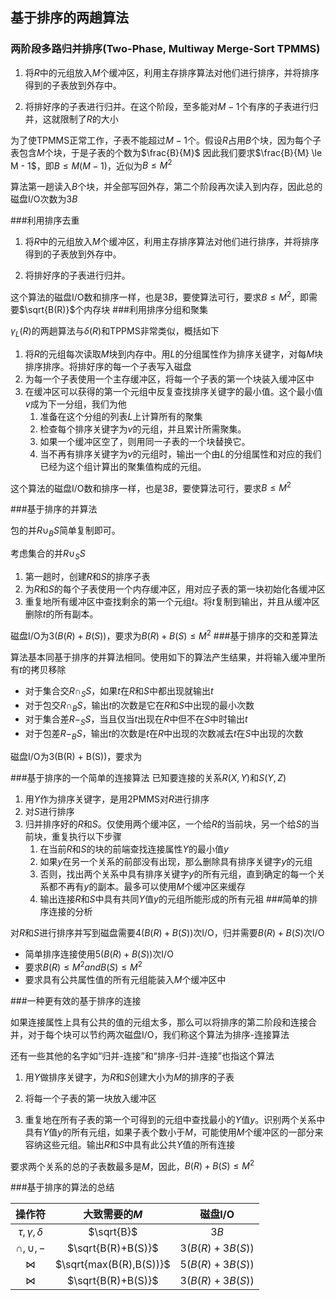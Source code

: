 ## 基于排序的两趟算法

### 两阶段多路归并排序(Two-Phase, Multiway Merge-Sort TPMMS)

1. 将$R​$中的元组放入$M​$个缓冲区，利用主存排序算法对他们进行排序，并将排序得到的子表放到外存中。

2. 将排好序的子表进行归并。在这个阶段，至多能对$M-1$个有序的子表进行归并，这就限制了$R$的大小

为了使TPMMS正常工作，子表不能超过$M-1$个。假设$R$占用$B$个块，因为每个子表包含$M$个块，于是子表的个数为$\frac{B}{M}$ 因此我们要求$\frac{B}{M} \le  M - 1$，即$B \le M(M-1)$，近似为$B \le M^2$

算法第一趟读入$B$个块，并全部写回外存，第二个阶段再次读入到内存，因此总的磁盘I/O次数为$3B$

###利用排序去重
1. 将$R$中的元组放入$M$个缓冲区，利用主存排序算法对他们进行排序，并将排序得到的子表放到外存中。

2. 将排好序的子表进行归并。 

这个算法的磁盘I/O数和排序一样，也是$3B$，要使算法可行，要求$B \le M^2$，即需要$\sqrt{B(R)}$个内存块
###利用排序分组和聚集

$\gamma_L(R)$的两趟算法与$\delta(R)$和TPPMS非常类似，概括如下

1. 将$R$的元组每次读取$M$块到内存中。用$L$的分组属性作为排序关键字，对每$M$块排序排序。将排好序的每一个子表写入磁盘
2. 为每一个子表使用一个主存缓冲区，将每一个子表的第一个块装入缓冲区中
3. 在缓冲区可以获得的第一个元组中反复查找排序关键字的最小值。这个最小值$v$成为下一分组，我们为他
   1. 准备在这个分组的列表$L$上计算所有的聚集
   2. 检查每个排序关键字为$v$的元组，并且累计所需聚集。
   3. 如果一个缓冲区空了，则用同一子表的一个块替换它。
   4. 当不再有排序关键字为$v$的元组时，输出一个由$L$的分组属性和对应的我们已经为这个组计算出的聚集值构成的元组。

这个算法的磁盘I/O数和排序一样，也是$3B$，要使算法可行，要求$B \le M^2$

###基于排序的并算法

包的并$R\cup_BS$简单复制即可。

考虑集合的并$R\cup_SS$

1. 第一趟时，创建$R$和$S$的排序子表
2. 为$R$和$S$的每个子表使用一个内存缓冲区，用对应子表的第一块初始化各缓冲区
3. 重复地所有缓冲区中查找剩余的第一个元组$t$。将$t$复制到输出，并且从缓冲区删除$t$的所有副本。

磁盘I/O为$3(B(R) + B(S))$，要求为$B(R)+B(S) \le M^2$
###基于排序的交和差算法

算法基本同基于排序的并算法相同。使用如下的算法产生结果，并将输入缓冲里所有$t$的拷贝移除

* 对于集合交$R\cap_SS$，如果$t$在$R$和$S$中都出现就输出$t$
* 对于包交$R\cap_BS$，输出$t$的次数是它在$R$和$S$中出现的最小次数
* 对于集合差$R-_SS$，当且仅当$t$出现在$R$中但不在$S$中时输出$t$
* 对于包差$R-_BS$，输出$t$的次数是$t$在$R$中出现的次数减去$t$在$S$中出现的次数

磁盘I/O为3(B(R) + B(S))，要求为

###基于排序的一个简单的连接算法
已知要连接的关系$R(X, Y)$和$S(Y,Z)$
1. 用$Y$作为排序关键字，是用2PMMS对$R$进行排序
2. 对$S$进行排序
3. 归并排序好的$R$和$S$。仅使用两个缓冲区，一个给$R$的当前块，另一个给$S$的当前块，重复执行以下步骤
   1. 在当前$R$和$S$的块的前端查找连接属性$Y$的最小值$y$
   2. 如果$y$在另一个关系的前部没有出现，那么删除具有排序关键字$y$的元组
   3. 否则，找出两个关系中具有排序关键字$y$的所有元组，直到确定的每一个关系都不再有$y$的副本。最多可以使用$M$个缓冲区来缓存
   4. 输出连接$R$和$S$中具有共同$Y$值$y$的元组所能形成的所有元祖
###简单的排序连接的分析

对$R$和$S$进行排序并写到磁盘需要$4(B(R)+B(S))$次I/O，归并需要$B(R)+B(S)$次I/O

* 简单排序连接使用$5(B(R)+B(S))$次I/O
* 要求$B(R) \le M^2 and B(S) \le M^2$
* 要求具有公共属性值的所有元组能装入$M$个缓冲区中

###一种更有效的基于排序的连接

如果连接属性上具有公共的值的元组太多，那么可以将排序的第二阶段和连接合并，对于每个块可以节约两次磁盘I/O，我们称这个算法为排序-连接算法

还有一些其他的名字如“归并-连接”和“排序-归并-连接”也指这个算法

1. 用$Y$做排序关键字，为$R$和$S$创建大小为$M$的排序的子表

2. 将每一个子表的第一块放入缓冲区

3. 重复地在所有子表的第一个可得到的元组中查找最小的$Y$值$y$。识别两个关系中具有$Y$值$y$的所有元组，如果子表个数小于$M$，可能使用$M$个缓冲区的一部分来容纳这些元组。输出$R$和$S$中具有此公共$Y$值的所有连接

要求两个关系的总的子表数最多是$M$，因此，$B(R) +B(S) \le M^2$

###基于排序的算法的总结

|   操作符    | 大致需要的$M$ | 磁盘I/O |
| :---------: | :---------: | :-----: |
| $\tau,\gamma, \delta$ | $\sqrt{B}$ | $3B$ |
| $\cap, \cup, -$ | $\sqrt{B(R)+B(S)}$ | $3(B(R)+3B(S))$ |
| $\Join$ | $\sqrt{max(B(R),B(S))}$ | $5(B(R)+3B(S))$ |
| $\Join$ | $\sqrt{B(R)+B(S)}$ | $3(B(R)+3B(S))$ |

